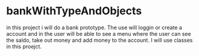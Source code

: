 # bankWithTypeAndObjects

in this project i will do a bank prototype. The use will loggin or create a account and in the user will be able to see a menu where the user can
see the saldo, take out money and add money to the account. I will use classes in this proejct.
